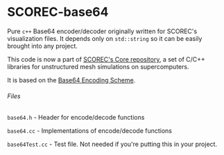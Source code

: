 # SCOREC-base64
Pure `c++` Base64 encoder/decoder originally written for SCOREC's visualization files. It depends only on `std::string` so it can be easily brought into any project.

This code is now a part of [SCOREC's Core repository](https://github.com/SCOREC/core), a set of C/C++ libraries for unstructured mesh simulations on supercomputers.

It is based on the [Base64 Encoding Scheme](https://en.wikipedia.org/wiki/Base64).

###### Files
`base64.h` - Header for encode/decode functions

`base64.cc` - Implementations of encode/decode functions

`base64Test.cc` - Test file. Not needed if you're putting this in your project.




